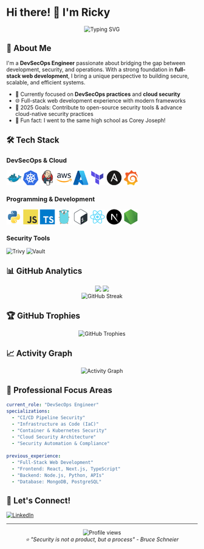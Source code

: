 # Hi there! 👋 I'm Ricky

<div align="center">
  <img src="https://readme-typing-svg.herokuapp.com/?lines=DevSecOps+Engineer;Full-Stack+Developer;Security+Enthusiast;Always+Learning&font=Fira%20Code&center=true&width=380&height=50&duration=4000&pause=1000" alt="Typing SVG" />
</div>

## 🚀 About Me

I'm a **DevSecOps Engineer** passionate about bridging the gap between development, security, and operations. With a strong foundation in **full-stack web development**, I bring a unique perspective to building secure, scalable, and efficient systems.

- 🔐 Currently focused on **DevSecOps practices** and **cloud security**
- 🌐 Full-stack web development experience with modern frameworks
- 🎯 2025 Goals: Contribute to open-source security tools & advance cloud-native security practices
- 🏀 Fun fact: I went to the same high school as Corey Joseph!

## 🛠️ Tech Stack

### DevSecOps & Cloud
<p align="left">
<img src="https://raw.githubusercontent.com/devicons/devicon/master/icons/docker/docker-original.svg" alt="Docker" width="40" height="40"/>
<img src="https://raw.githubusercontent.com/devicons/devicon/master/icons/kubernetes/kubernetes-plain.svg" alt="Kubernetes" width="40" height="40"/>
<img src="https://raw.githubusercontent.com/devicons/devicon/master/icons/jenkins/jenkins-original.svg" alt="Jenkins" width="40" height="40"/>
<img src="https://raw.githubusercontent.com/devicons/devicon/master/icons/amazonwebservices/amazonwebservices-original-wordmark.svg" alt="AWS" width="40" height="40"/>
<img src="https://raw.githubusercontent.com/devicons/devicon/master/icons/azure/azure-original.svg" alt="Azure" width="40" height="40"/>
<img src="https://raw.githubusercontent.com/devicons/devicon/master/icons/terraform/terraform-original.svg" alt="Terraform" width="40" height="40"/>
<img src="https://raw.githubusercontent.com/devicons/devicon/master/icons/ansible/ansible-original.svg" alt="Ansible" width="40" height="40"/>
<img src="https://raw.githubusercontent.com/devicons/devicon/master/icons/grafana/grafana-original.svg" alt="Grafana" width="40" height="40"/>
</p>

### Programming & Development
<p align="left">
<img src="https://raw.githubusercontent.com/devicons/devicon/master/icons/python/python-original.svg" alt="Python" width="40" height="40"/>
<img src="https://raw.githubusercontent.com/devicons/devicon/master/icons/javascript/javascript-original.svg" alt="JavaScript" width="40" height="40"/>
<img src="https://raw.githubusercontent.com/devicons/devicon/master/icons/typescript/typescript-original.svg" alt="TypeScript" width="40" height="40"/>
<img src="https://raw.githubusercontent.com/devicons/devicon/master/icons/go/go-original.svg" alt="Go" width="40" height="40"/>
<img src="https://raw.githubusercontent.com/devicons/devicon/master/icons/bash/bash-original.svg" alt="Bash" width="40" height="40"/>
<img src="https://raw.githubusercontent.com/devicons/devicon/master/icons/react/react-original.svg" alt="React" width="40" height="40"/>
<img src="https://raw.githubusercontent.com/devicons/devicon/master/icons/nextjs/nextjs-original.svg" alt="Next.js" width="40" height="40"/>
<img src="https://raw.githubusercontent.com/devicons/devicon/master/icons/nodejs/nodejs-original.svg" alt="Node.js" width="40" height="40"/>
</p>

### Security Tools
<p align="left">
<img src="https://raw.githubusercontent.com/aquasecurity/trivy/main/docs/imgs/logo.png" alt="Trivy" width="40" height="40"/>
<img src="https://www.vectorlogo.zone/logos/vaultproject/vaultproject-icon.svg" alt="Vault" width="40" height="40"/>
</p>

## 📊 GitHub Analytics

<div align="center">
  <img height="180em" src="https://github-readme-stats.vercel.app/api?username=riczaman&show_icons=true&theme=tokyonight&include_all_commits=true&count_private=true"/>
  <img height="180em" src="https://github-readme-stats.vercel.app/api/top-langs/?username=riczaman&layout=compact&langs_count=8&theme=tokyonight"/>
</div>

<div align="center">
  <img src="https://github-readme-streak-stats.herokuapp.com/?user=riczaman&theme=tokyonight" alt="GitHub Streak"/>
</div>

## 🏆 GitHub Trophies
<div align="center">
  <img src="https://github-profile-trophy.vercel.app/?username=riczaman&theme=tokyonight&row=1&column=7" alt="GitHub Trophies"/>
</div>

## 📈 Activity Graph
<div align="center">
  <img src="https://github-readme-activity-graph.vercel.app/graph?username=riczaman&theme=tokyo-night&bg_color=1a1b27&color=70a5fd&line=70a5fd&point=ffffff&area=true&hide_border=true" alt="Activity Graph"/>
</div>

## 💼 Professional Focus Areas

```yaml
current_role: "DevSecOps Engineer"
specializations:
  - "CI/CD Pipeline Security"
  - "Infrastructure as Code (IaC)"
  - "Container & Kubernetes Security"
  - "Cloud Security Architecture"
  - "Security Automation & Compliance"
  
previous_experience:
  - "Full-Stack Web Development"
  - "Frontend: React, Next.js, TypeScript"
  - "Backend: Node.js, Python, APIs"
  - "Database: MongoDB, PostgreSQL"
```

## 🤝 Let's Connect!

<p align="left">
<a href="https://www.linkedin.com/in/ricky-zaman/" target="_blank">
  <img src="https://raw.githubusercontent.com/rahuldkjain/github-profile-readme-generator/master/src/images/icons/Social/linked-in-alt.svg" alt="LinkedIn" height="30" width="40" />
</a>
</p>

---

<div align="center">
  <img src="https://komarev.com/ghpvc/?username=riczaman&label=Profile%20views&color=0e75b6&style=flat" alt="Profile views" />
</div>

<div align="center">
  <i>⭐️ "Security is not a product, but a process" - Bruce Schneier</i>
</div>
